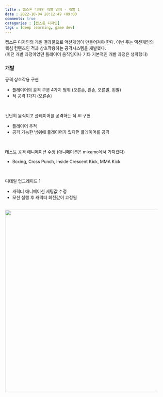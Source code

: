 ```yaml
---
title : 캡스톤 디자인 개발 일지 - 개발 1
date : 2022-10-04 20:12:49 +09:00
comments: true
categories : [캡스톤 디자인]
tags : [deep learning, game dev]
---
```


캡스톤 디자인의 개발 결과물으로 액션게임이 만들어져야 한다. 이번 주는 액션게임의 핵심 컨텐츠인 적과 상호작용하는 공격시스템을 개발했다.  
(이전 개발 과정이었던 플레이어 움직임이나 기타 기본적인 개발 과정은 생략했다)  


### 개발
공격 상호작용 구현  
 - 플레이어의 공격 구분 4가지 범위 (오른손, 왼손, 오른발, 왼발)  
 - 적 공격 1가지 (오른손)  
<br/>


간단히 움직이고 플레이어를 공격하는 적 AI 구현  
 - 플레이어 추적  
 - 공격 가능한 범위에 플레이어가 있다면 플레이어를 공격  
<br/>


테스트 공격 애니메이션 수정 (애니메이션은 mixamo에서 가져왔다)  
 - Boxing, Cross Punch, Inside Crescent Kick, MMA Kick  
<br/>


디테일 업그레이드 1
 - 캐릭터 애니메이션 세팅값 수정   
 - 모션 실행 후 캐릭터 회전값이 고정됨  
<br/>

<center><img src="/assets/img/posts/capstone design/개발1.gif" width="600"/></center>
